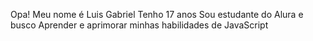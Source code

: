 Opa!
Meu nome é Luis Gabriel
Tenho 17 anos
Sou estudante do Alura e busco Aprender e aprimorar minhas habilidades de JavaScript
